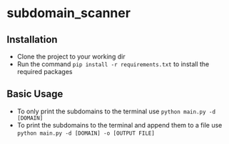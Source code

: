 # subdomain_scanner
## Installation
* Clone the project to your working dir
* Run the command `pip install -r requirements.txt` to install the required packages

## Basic Usage
* To only print the subdomains to the terminal use `python main.py -d [DOMAIN]`
* To print the subdomains to the terminal and append them to a file use `python main.py -d [DOMAIN] -o [OUTPUT FILE]`
